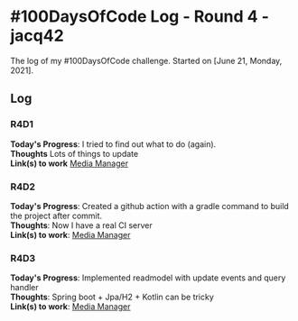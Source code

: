 # #100DaysOfCode Log - Round 4 - jacq42

The log of my #100DaysOfCode challenge. Started on [June 21, Monday, 2021].

## Log

### R4D1 
**Today's Progress**: I tried to find out what to do (again).<br/>
**Thoughts** Lots of things to update<br/>
**Link(s) to work** [Media Manager](https://github.com/jacq42/media-manager)

### R4D2
**Today's Progress**: Created a github action with a gradle command to build the project after commit.<br/>
**Thoughts**: Now I have a real CI server<br/>
**Link(s) to work**: [Media Manager](https://github.com/jacq42/media-manager)

### R4D3
**Today's Progress**: Implemented readmodel with update events and query handler<br/>
**Thoughts**: Spring boot + Jpa/H2 + Kotlin can be tricky<br/>
**Link(s) to work**: [Media Manager](https://github.com/jacq42/media-manager)